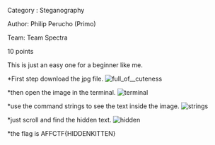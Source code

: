 Category : Steganography

Author: Philip Perucho (Primo)

Team: Team Spectra

10 points

This is just an easy one for a beginner like me.

*First step download the jpg file. ![full_of__cuteness](https://user-images.githubusercontent.com/74707908/99648970-9ba5f780-2a8e-11eb-928a-b6e10a617147.jpg)

*then open the image in the terminal. ![terminal](https://user-images.githubusercontent.com/74707908/99649903-baf15480-2a8f-11eb-8297-3ae48e2d026c.PNG)

*use the command strings to see the text inside the image. ![strings](https://user-images.githubusercontent.com/74707908/99650706-b8432f00-2a90-11eb-8ff8-bb8cabf4159a.PNG)

*just scroll and find the hidden text. ![hidden](https://user-images.githubusercontent.com/74707908/99651225-43242980-2a91-11eb-9d1f-07bd7ae9a5c2.PNG)

*the flag is AFFCTF{HIDDENKITTEN}

 

